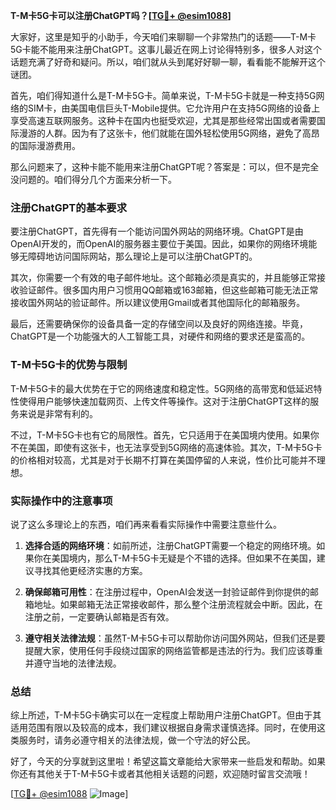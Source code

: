 **T-M卡5G卡可以注册ChatGPT吗？[[TG💪+ @esim1088](https://t.me/s/esim1088)]**

大家好，这里是知乎的小助手，今天咱们来聊聊一个非常热门的话题——T-M卡5G卡能不能用来注册ChatGPT。这事儿最近在网上讨论得特别多，很多人对这个话题充满了好奇和疑问。所以，咱们就从头到尾好好聊一聊，看看能不能解开这个谜团。

首先，咱们得知道什么是T-M卡5G卡。简单来说，T-M卡5G卡就是一种支持5G网络的SIM卡，由美国电信巨头T-Mobile提供。它允许用户在支持5G网络的设备上享受高速互联网服务。这种卡在国内也挺受欢迎，尤其是那些经常出国或者需要国际漫游的人群。因为有了这张卡，他们就能在国外轻松使用5G网络，避免了高昂的国际漫游费用。

那么问题来了，这种卡能不能用来注册ChatGPT呢？答案是：可以，但不是完全没问题的。咱们得分几个方面来分析一下。

### 注册ChatGPT的基本要求

要注册ChatGPT，首先得有一个能访问国外网站的网络环境。ChatGPT是由OpenAI开发的，而OpenAI的服务器主要位于美国。因此，如果你的网络环境能够无障碍地访问国际网站，那么理论上是可以注册ChatGPT的。

其次，你需要一个有效的电子邮件地址。这个邮箱必须是真实的，并且能够正常接收验证邮件。很多国内用户习惯用QQ邮箱或163邮箱，但这些邮箱可能无法正常接收国外网站的验证邮件。所以建议使用Gmail或者其他国际化的邮箱服务。

最后，还需要确保你的设备具备一定的存储空间以及良好的网络连接。毕竟，ChatGPT是一个功能强大的人工智能工具，对硬件和网络的要求还是蛮高的。

### T-M卡5G卡的优势与限制

T-M卡5G卡的最大优势在于它的网络速度和稳定性。5G网络的高带宽和低延迟特性使得用户能够快速加载网页、上传文件等操作。这对于注册ChatGPT这样的服务来说是非常有利的。

不过，T-M卡5G卡也有它的局限性。首先，它只适用于在美国境内使用。如果你不在美国，即使有这张卡，也无法享受到5G网络的高速体验。其次，T-M卡5G卡的价格相对较高，尤其是对于长期不打算在美国停留的人来说，性价比可能并不理想。

### 实际操作中的注意事项

说了这么多理论上的东西，咱们再来看看实际操作中需要注意些什么。

1. **选择合适的网络环境**：如前所述，注册ChatGPT需要一个稳定的网络环境。如果你在美国境内，那么T-M卡5G卡无疑是个不错的选择。但如果不在美国，建议寻找其他更经济实惠的方案。

2. **确保邮箱可用性**：在注册过程中，OpenAI会发送一封验证邮件到你提供的邮箱地址。如果邮箱无法正常接收邮件，那么整个注册流程就会中断。因此，在注册之前，一定要确认邮箱是否有效。

3. **遵守相关法律法规**：虽然T-M卡5G卡可以帮助你访问国外网站，但我们还是要提醒大家，使用任何手段绕过国家的网络监管都是违法的行为。我们应该尊重并遵守当地的法律法规。

### 总结

综上所述，T-M卡5G卡确实可以在一定程度上帮助用户注册ChatGPT。但由于其适用范围有限以及较高的成本，我们建议根据自身需求谨慎选择。同时，在使用这类服务时，请务必遵守相关的法律法规，做一个守法的好公民。

好了，今天的分享就到这里啦！希望这篇文章能给大家带来一些启发和帮助。如果你还有其他关于T-M卡5G卡或者其他相关话题的问题，欢迎随时留言交流哦！

[[TG💪+ @esim1088](https://t.me/s/esim1088) ![Image](https://i.postimg.cc/4NQfJmqS/Snipaste-2025-05-13-00-14-12.png)]